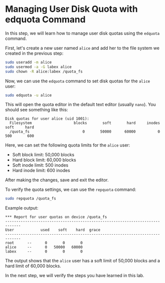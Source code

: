 # Managing User Disk Quota with edquota Command

In this step, we will learn how to manage user disk quotas using the `edquota` command.

First, let's create a new user named `alice` and add her to the file system we created in the previous step:

```bash
sudo useradd -m alice
sudo usermod -a -G labex alice
sudo chown -R alice:labex /quota_fs
```

Now, we can use the `edquota` command to set disk quotas for the `alice` user:

```bash
sudo edquota -u alice
```

This will open the quota editor in the default text editor (usually `nano`). You should see something like this:

```
Disk quotas for user alice (uid 1001):
  Filesystem                   blocks       soft       hard     inodes     soft     hard
  /quota_fs                        0       50000      60000          0       500       600
```

Here, we can set the following quota limits for the `alice` user:

- Soft block limit: 50,000 blocks
- Hard block limit: 60,000 blocks
- Soft inode limit: 500 inodes
- Hard inode limit: 600 inodes

After making the changes, save and exit the editor.

To verify the quota settings, we can use the `repquota` command:

```bash
sudo repquota /quota_fs
```

Example output:

```
*** Report for user quotas on device /quota_fs
-----------------------------------------------------------------------------
User            used    soft    hard  grace
-----------------------------------------------------------------------------
root      --      0       0       0
alice     --      0   50000   60000
labex     --      0       0       0
```

The output shows that the `alice` user has a soft limit of 50,000 blocks and a hard limit of 60,000 blocks.

In the next step, we will verify the steps you have learned in this lab.
